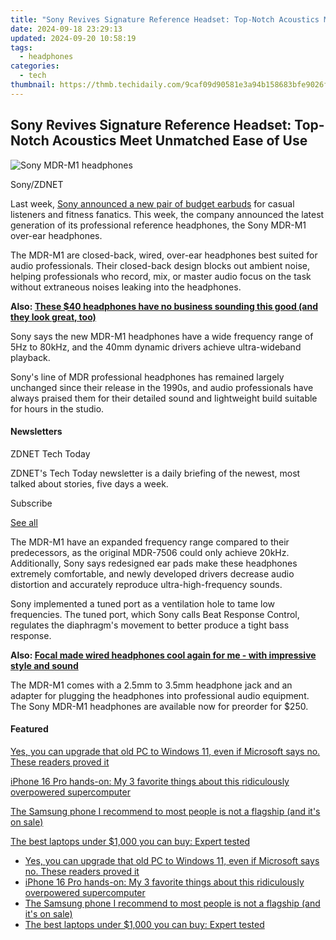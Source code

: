 ```yaml
---
title: "Sony Revives Signature Reference Headset: Top-Notch Acoustics Meet Unmatched Ease of Use"
date: 2024-09-18 23:29:13
updated: 2024-09-20 10:58:19
tags:
  - headphones
categories:
  - tech
thumbnail: https://thmb.techidaily.com/9caf09d90581e3a94b158683bfe9026f493c02c1c7b54e4b375ff8955952a5c3.jpg
---
```


## Sony Revives Signature Reference Headset: Top-Notch Acoustics Meet Unmatched Ease of Use

![Sony MDR-M1 headphones](https://www.zdnet.com/a/img/resize/4b75e4483a47128f7c2104764c483fe9df800705/2024/09/04/cfe7e145-4506-47b1-94e3-627f25048996/sony-mdr.jpg?auto=webp&width=1280)

Sony/ZDNET

Last week, [Sony announced a new pair of budget earbuds](https://www.zdnet.com/article/sonys-new-70-earbuds-may-be-the-companys-smallest-but-theyre-full-of-value/) for casual listeners and fitness fanatics. This week, the company announced the latest generation of its professional reference headphones, the Sony MDR-M1 over-ear headphones.

The MDR-M1 are closed-back, wired, over-ear headphones best suited for audio professionals. Their closed-back design blocks out ambient noise, helping professionals who record, mix, or master audio focus on the task without extraneous noises leaking into the headphones.

**Also: [These $40 headphones have no business sounding this good (and they look great, too)](https://www.zdnet.com/article/these-40-headphones-have-no-business-sounding-this-good-and-they-look-great-too/)**

Sony says the new MDR-M1 headphones have a wide frequency range of 5Hz to 80kHz, and the 40mm dynamic drivers achieve ultra-wideband playback. 

Sony's line of MDR professional headphones has remained largely unchanged since their release in the 1990s, and audio professionals have always praised them for their detailed sound and lightweight build suitable for hours in the studio.

#### Newsletters

ZDNET Tech Today

ZDNET's Tech Today newsletter is a daily briefing of the newest, most talked about stories, five days a week.

 Subscribe

[See all](https://www.zdnet.com/newsletters/)

The MDR-M1 have an expanded frequency range compared to their predecessors, as the original MDR-7506 could only achieve 20kHz. Additionally, Sony says redesigned ear pads make these headphones extremely comfortable, and newly developed drivers decrease audio distortion and accurately reproduce ultra-high-frequency sounds.

Sony implemented a tuned port as a ventilation hole to tame low frequencies. The tuned port, which Sony calls Beat Response Control, regulates the diaphragm's movement to better produce a tight bass response.

**Also: [Focal made wired headphones cool again for me - with impressive style and sound](https://www.zdnet.com/article/focal-made-wired-headphones-cool-again-for-me-with-impressive-style-and-sound/)**

The MDR-M1 comes with a 2.5mm to 3.5mm headphone jack and an adapter for plugging the headphones into professional audio equipment. The Sony MDR-M1 headphones are available now for preorder for $250.

#### Featured

[Yes, you can upgrade that old PC to Windows 11, even if Microsoft says no. These readers proved it](https://www.zdnet.com/article/yes-you-can-upgrade-that-old-pc-to-windows-11-even-if-microsoft-says-no-these-readers-proved-it/ "Yes, you can upgrade that old PC to Windows 11, even if Microsoft says no. These readers proved it")

[iPhone 16 Pro hands-on: My 3 favorite things about this ridiculously overpowered supercomputer](https://www.zdnet.com/article/i-went-hands-on-with-iphone-16-pro-my-3-favorite-features-of-apples-pocket-supercomputer/ "iPhone 16 Pro hands-on: My 3 favorite things about this ridiculously overpowered supercomputer")

[The Samsung phone I recommend to most people is not a flagship (and it's on sale)](https://www.zdnet.com/article/the-samsung-phone-i-recommend-to-most-people-is-not-a-flagship-and-its-on-sale/ "The Samsung phone I recommend to most people is not a flagship (and it's on sale)")

[The best laptops under $1,000 you can buy: Expert tested](https://www.zdnet.com/article/best-laptop-under-1000/ "The best laptops under $1,000 you can buy: Expert tested")

* [Yes, you can upgrade that old PC to Windows 11, even if Microsoft says no. These readers proved it](https://www.zdnet.com/article/yes-you-can-upgrade-that-old-pc-to-windows-11-even-if-microsoft-says-no-these-readers-proved-it/ "Yes, you can upgrade that old PC to Windows 11, even if Microsoft says no. These readers proved it")
* [iPhone 16 Pro hands-on: My 3 favorite things about this ridiculously overpowered supercomputer](https://www.zdnet.com/article/i-went-hands-on-with-iphone-16-pro-my-3-favorite-features-of-apples-pocket-supercomputer/ "iPhone 16 Pro hands-on: My 3 favorite things about this ridiculously overpowered supercomputer")
* [The Samsung phone I recommend to most people is not a flagship (and it's on sale)](https://www.zdnet.com/article/the-samsung-phone-i-recommend-to-most-people-is-not-a-flagship-and-its-on-sale/ "The Samsung phone I recommend to most people is not a flagship (and it's on sale)")
* [The best laptops under $1,000 you can buy: Expert tested](https://www.zdnet.com/article/best-laptop-under-1000/ "The best laptops under $1,000 you can buy: Expert tested")

<ins class="adsbygoogle"
     style="display:block"
     data-ad-format="autorelaxed"
     data-ad-client="ca-pub-7571918770474297"
     data-ad-slot="1223367746"></ins>



<ins class="adsbygoogle"
     style="display:block"
     data-ad-client="ca-pub-7571918770474297"
     data-ad-slot="8358498916"
     data-ad-format="auto"
     data-full-width-responsive="true"></ins>
